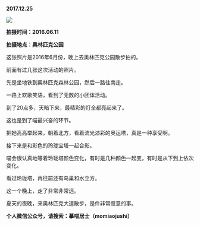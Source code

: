 
          
            
**2017.12.25**



![](//upload-images.jianshu.io/upload_images/51001-c0be092912d7e43d.jpg)




**拍摄时间：2016.06.11**

**拍摄地点：奥林匹克公园**

这张照片是2016年6月份，晚上去奥林匹克公园散步拍的。

前面有过几张这次活动的照片。

先是坐地铁到奥林匹克森林公园，然后一路往南走。

一路上欢歌笑语，看到了无数的小团体活动。

到了20点多，天暗下来，最精彩的灯全都亮起来了。

这也是到了喵最兴奋的环节。

把她高高举起来，朝着北方，看着流光溢彩的奥运塔，真是一种享受啊。

接下来是和彩色的玲珑宝塔一起合影。

喵会很认真地等着玲珑塔颜色变化，有时是几种颜色一起变，有时是从下到上依次变化。

看过玲珑塔，再往前还有鸟巢和水立方。

这一个晚上，走了非常非常远。

夏天的夜晚，来奥林匹克大道散步，是件非常惬意的事。


**个人微信公众号，请搜索：摹喵居士（momiaojushi）**

          
        